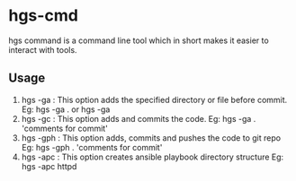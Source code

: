 # hgs-cmd
hgs command is a command line tool which in short makes it easier to interact with tools.

## Usage

1. hgs -ga  : This option adds the specified directory or file before commit. Eg: hgs -ga . or hgs -ga <file or dir>
2. hgs -gc  : This option adds and commits the code. Eg: hgs -ga . 'comments for commit'
3. hgs -gph : This option adds, commits and pushes the code to git repo Eg: hgs -gph . 'comments for commit' <branch name>
4. hgs -apc : This option creates ansible playbook directory structure Eg: hgs -apc httpd
